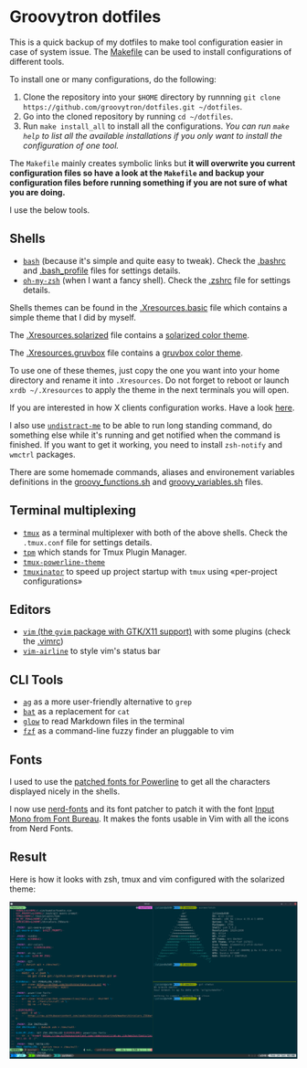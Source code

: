 # Groovytron dotfiles

This is a quick backup of my dotfiles to make tool configuration easier in case
of system issue. The [M̀akefile](https://github.com/groovytron/dotfiles/blob/master/Makefile) can be used to install configurations of different tools.

To install one or many configurations, do the following:

1. Clone the repository into your `$HOME` directory by runnning `git clone https://github.com/groovytron/dotfiles.git ~/dotfiles`.
2. Go into the cloned repository by running `cd ~/dotfiles`.
3. Run `make install_all` to install all the configurations. *You can run `make help` to list all the available installations if you only want to install the configuration of one tool.*

The `Makefile` mainly creates symbolic links but **it will overwrite you current configuration files so have a look at the `Makefile` and backup your configuration files before running something if you are not sure of what you are doing.**

I use the below tools.

## Shells

- [`bash`](https://www.gnu.org/software/bash/) (because it's simple and quite
  easy to tweak). Check the [.bashrc](https://github.com/groovytron/dotfiles/blob/master/.bashrc) and [.bash_profile](https://github.com/groovytron/dotfiles/blob/master/.bash_profile) files for settings details.
- [`oh-my-zsh`](https://github.com/robbyrussell/oh-my-zsh)
  (when I want a fancy shell). Check the [.zshrc](https://github.com/groovytron/dotfiles/blob/master/.zshrc) file for settings details.

Shells themes can be found in the [.Xresources.basic](https://github.com/groovytron/dotfiles/blob/master/.Xresources.basic) file which contains
a simple theme that I did by myself.

The [.Xresources.solarized](https://github.com/groovytron/dotfiles/blob/master/.Xresources.solarized) file contains a
[solarized color theme](http://ethanschoonover.com/solarized).

The [.Xresources.gruvbox](https://github.com/groovytron/dotfiles/blob/master/.Xresources.gruvbox) file contains a
[gruvbox color theme](https://github.com/morhetz/gruvbox).

To use one of these themes, just copy the one you want into
your home directory and rename it into
`.Xresources`. Do not forget to reboot or launch `xrdb ~/.Xresources`
to apply the theme in the next terminals you will open.

If you are interested in how X clients configuration works.
Have a look [here](https://wiki.archlinux.org/index.php/x_resources).

I also use [`undistract-me`](https://github.com/jml/undistract-me) to be able to run long standing command, do something else while it's running and get notified when the command is finished. If you want to get it working, you need to install `zsh-notify` and `wmctrl` packages.

There are some homemade commands, aliases and environement variables definitions in the [groovy_functions.sh](https://github.com/groovytron/dotfiles/blob/master/groovy_functions.sh) and [groovy_variables.sh](https://github.com/groovytron/dotfiles/blob/master/groovy_variables.sh) files.

## Terminal multiplexing

- [`tmux`](https://github.com/tmux/tmux/wiki) as a terminal multiplexer with
  both of the above shells. Check the `.tmux.conf` file for settings details.
- [`tpm`](https://github.com/tmux-plugins/tpm) which stands for Tmux Plugin Manager.
- [`tmux-powerline-theme`](https://github.com/jooize/tmux-powerline-theme)
- [`tmuxinator`](https://github.com/tmuxinator/tmuxinator) to speed up project startup with `tmux` using «per-project configurations»

## Editors

- [`vim` (the `gvim` package with GTK/X11 support)](http://www.vim.org/) with some plugins (check the [.vimrc](https://github.com/groovytron/dotfiles/blob/master/.vimrc))
- [`vim-airline`](https://github.com/vim-airline/vim-airline) to style vim's status bar

## CLI Tools

- [`ag`](https://github.com/ggreer/the_silver_searcher) as a more user-friendly alternative to `grep`
- [`bat`](https://github.com/sharkdp/bat) as a replacement for `cat`
- [`glow`](https://github.com/charmbracelet/glow) to read Markdown files in the terminal
- [`fzf`](https://github.com/junegunn/fzf) as a command-line fuzzy finder an pluggable to vim

## Fonts

I used to use the [patched fonts for Powerline](https://github.com/powerline/fonts) to get all the characters displayed nicely in the shells.

I now use [nerd-fonts](https://github.com/ryanoasis/nerd-fonts) and its font patcher to patch it with the font [Input Mono from Font Bureau](https://input.fontbureau.com/). It makes the fonts usable in Vim with all the icons from Nerd Fonts.

## Result

Here is how it looks with zsh, tmux and vim configured with the solarized theme:

![](./urxvt-with-tmux-vim-1100x601.png)
